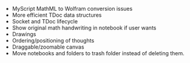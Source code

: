 
* MyScript MathML to Wolfram conversion issues
* More efficient TDoc data structures
* Socket and TDoc lifecycle
* Show original math handwriting in notebook if user wants
* Drawings
* Ordering/positioning of thoughts
* Draggable/zoomable canvas
* Move notebooks and folders to trash folder instead of deleting them.
